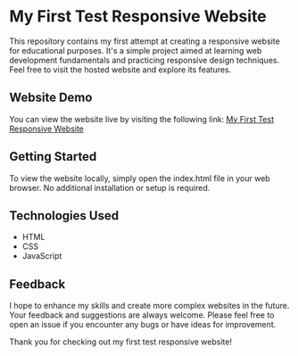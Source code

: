 # My First Test Responsive Website

This repository contains my first attempt at creating a responsive website for educational purposes. It's a simple project aimed at learning web development fundamentals and practicing responsive design techniques. Feel free to visit the hosted website and explore its features.

## Website Demo

You can view the website live by visiting the following link: [My First Test Responsive Website](https://kalash33.github.io//Complete-Website-Education)

## Getting Started

To view the website locally, simply open the index.html file in your web browser. No additional installation or setup is required.

## Technologies Used

- HTML
- CSS
- JavaScript

## Feedback

I hope to enhance my skills and create more complex websites in the future. Your feedback and suggestions are always welcome. Please feel free to open an issue if you encounter any bugs or have ideas for improvement.

Thank you for checking out my first test responsive website!




